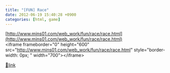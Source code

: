 ```yaml
---
title: "[FUN] Race"
date: 2012-06-19 15:40:28 +0900
categories: [html, game]
---
```


[http://www.mins01.com/web_work/fun/race/race.html](http://www.mins01.com/web_work/fun/race/race.html)  
&lt;iframe frameborder="0" height="600" src="http://www.mins01.com/web_work/fun/race/race.html" style="border-width: 0px; " width="700"&gt;&lt;/iframe&gt;  



[🔗link](http://www.mins01.com/mh/tech/read/778)